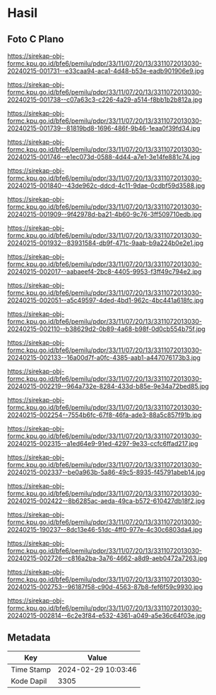 # Hasil

## Foto C Plano

https://sirekap-obj-formc.kpu.go.id/bfe6/pemilu/pdpr/33/11/07/20/13/3311072013030-20240215-001731--e33caa94-aca1-4d48-b53e-eadb901906e9.jpg

https://sirekap-obj-formc.kpu.go.id/bfe6/pemilu/pdpr/33/11/07/20/13/3311072013030-20240215-001738--c07a63c3-c226-4a29-a514-f8bb1b2b812a.jpg

https://sirekap-obj-formc.kpu.go.id/bfe6/pemilu/pdpr/33/11/07/20/13/3311072013030-20240215-001739--81819bd8-1696-486f-9b46-1eaa0f39fd34.jpg

https://sirekap-obj-formc.kpu.go.id/bfe6/pemilu/pdpr/33/11/07/20/13/3311072013030-20240215-001746--e1ec073d-0588-4d44-a7e1-3e14fe881c74.jpg

https://sirekap-obj-formc.kpu.go.id/bfe6/pemilu/pdpr/33/11/07/20/13/3311072013030-20240215-001840--43de962c-ddcd-4c11-9dae-0cdbf59d3588.jpg

https://sirekap-obj-formc.kpu.go.id/bfe6/pemilu/pdpr/33/11/07/20/13/3311072013030-20240215-001909--9f42978d-ba21-4b60-9c76-3ff509710edb.jpg

https://sirekap-obj-formc.kpu.go.id/bfe6/pemilu/pdpr/33/11/07/20/13/3311072013030-20240215-001932--83931584-db9f-471c-9aab-b9a224b0e2e1.jpg

https://sirekap-obj-formc.kpu.go.id/bfe6/pemilu/pdpr/33/11/07/20/13/3311072013030-20240215-002017--aabaeef4-2bc8-4405-9953-f3ff49c794e2.jpg

https://sirekap-obj-formc.kpu.go.id/bfe6/pemilu/pdpr/33/11/07/20/13/3311072013030-20240215-002051--a5c49597-4ded-4bd1-962c-4bc441a618fc.jpg

https://sirekap-obj-formc.kpu.go.id/bfe6/pemilu/pdpr/33/11/07/20/13/3311072013030-20240215-002110--b38629d2-0b89-4a68-b98f-0d0cb554b75f.jpg

https://sirekap-obj-formc.kpu.go.id/bfe6/pemilu/pdpr/33/11/07/20/13/3311072013030-20240215-002133--16a00d7f-a0fc-4385-aab1-a447076173b3.jpg

https://sirekap-obj-formc.kpu.go.id/bfe6/pemilu/pdpr/33/11/07/20/13/3311072013030-20240215-002219--964a732e-8284-433d-b85e-9e34a72bed85.jpg

https://sirekap-obj-formc.kpu.go.id/bfe6/pemilu/pdpr/33/11/07/20/13/3311072013030-20240215-002254--7554b6fc-67f8-46fa-ade3-88a5c857f91b.jpg

https://sirekap-obj-formc.kpu.go.id/bfe6/pemilu/pdpr/33/11/07/20/13/3311072013030-20240215-002315--a1ed64e9-91ed-4297-9e33-ccfc6ffad217.jpg

https://sirekap-obj-formc.kpu.go.id/bfe6/pemilu/pdpr/33/11/07/20/13/3311072013030-20240215-002337--be0a963b-5a86-49c5-8935-f45791abeb14.jpg

https://sirekap-obj-formc.kpu.go.id/bfe6/pemilu/pdpr/33/11/07/20/13/3311072013030-20240215-002422--8b6285ac-aeda-49ca-b572-610427db18f2.jpg

https://sirekap-obj-formc.kpu.go.id/bfe6/pemilu/pdpr/33/11/07/20/13/3311072013030-20240215-190237--8dc13e46-51dc-4ff0-977e-4c30c6803da4.jpg

https://sirekap-obj-formc.kpu.go.id/bfe6/pemilu/pdpr/33/11/07/20/13/3311072013030-20240215-002726--c816a2ba-3a76-4662-a8d9-aeb0472a7263.jpg

https://sirekap-obj-formc.kpu.go.id/bfe6/pemilu/pdpr/33/11/07/20/13/3311072013030-20240215-002753--96187f58-c90d-4563-87b8-fef6f59c9930.jpg

https://sirekap-obj-formc.kpu.go.id/bfe6/pemilu/pdpr/33/11/07/20/13/3311072013030-20240215-002814--6c2e3f84-e532-4361-a049-a5e36c64f03e.jpg


## Metadata

| Key        | Value               |
| ---------- | ------------------- |
| Time Stamp | 2024-02-29 10:03:46 |
| Kode Dapil | 3305                |



